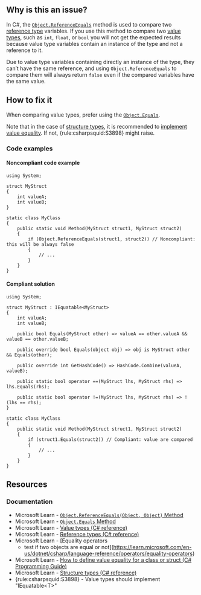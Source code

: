 ## Why is this an issue?

In C#, the [`Object.ReferenceEquals`](https://learn.microsoft.com/en-us/dotnet/api/system.object.referenceequals) method is
used to compare two [reference type](https://learn.microsoft.com/en-us/dotnet/csharp/language-reference/keywords/reference-types)
variables. If you use this method to compare two [value types](https://learn.microsoft.com/en-us/dotnet/csharp/language-reference/builtin-types/value-types), such as `int`,
`float`, or `bool` you will not get the expected results because value type variables contain an instance of the type and not a
reference to it.

Due to value type variables containing directly an instance of the type, they can’t have the same reference, and using
`Object.ReferenceEquals` to compare them will always return `false` even if the compared variables have the same value.

## How to fix it

When comparing value types, prefer using the [`Object.Equals`](https://learn.microsoft.com/en-us/dotnet/api/system.object.equals).

Note that in the case of [structure types](https://learn.microsoft.com/en-us/dotnet/csharp/language-reference/builtin-types/struct), it
is recommended to [implement
value equality](https://learn.microsoft.com/en-us/dotnet/csharp/programming-guide/statements-expressions-operators/how-to-define-value-equality-for-a-type#struct-example). If not, {rule:csharpsquid:S3898} might raise.

### Code examples

#### Noncompliant code example

    using System;
    
    struct MyStruct
    {
        int valueA;
        int valueB;
    }
    
    static class MyClass
    {
        public static void Method(MyStruct struct1, MyStruct struct2)
        {
            if (Object.ReferenceEquals(struct1, struct2)) // Noncompliant: this will be always false
            {
                // ...
            }
        }
    }

#### Compliant solution

    using System;
    
    struct MyStruct : IEquatable<MyStruct>
    {
        int valueA;
        int valueB;
    
        public bool Equals(MyStruct other) => valueA == other.valueA && valueB == other.valueB;
    
        public override bool Equals(object obj) => obj is MyStruct other && Equals(other);
    
        public override int GetHashCode() => HashCode.Combine(valueA, valueB);
    
        public static bool operator ==(MyStruct lhs, MyStruct rhs) => lhs.Equals(rhs);
    
        public static bool operator !=(MyStruct lhs, MyStruct rhs) => !(lhs == rhs);
    }
    
    static class MyClass
    {
        public static void Method(MyStruct struct1, MyStruct struct2)
        {
            if (struct1.Equals(struct2)) // Compliant: value are compared
            {
                // ...
            }
        }
    }

## Resources

### Documentation

- Microsoft Learn - [`Object.ReferenceEquals(Object,
  Object)` Method](https://learn.microsoft.com/en-us/dotnet/api/system.object.referenceequals)
- Microsoft Learn - [`Object.Equals` Method](https://learn.microsoft.com/en-us/dotnet/api/system.object.equals)
- Microsoft Learn - [Value types (C#
  reference)](https://learn.microsoft.com/en-us/dotnet/csharp/language-reference/builtin-types/value-types)
- Microsoft Learn - [Reference types (C#
  reference)](https://learn.microsoft.com/en-us/dotnet/csharp/language-reference/keywords/reference-types)
- Microsoft Learn - [Equality operators
  - test if two objects are equal or not](https://learn.microsoft.com/en-us/dotnet/csharp/language-reference/operators/equality-operators)
- Microsoft Learn - [How to define value equality for a class or struct (C# Programming Guide)](https://learn.microsoft.com/en-us/dotnet/csharp/programming-guide/statements-expressions-operators/how-to-define-value-equality-for-a-type#struct-example)
- Microsoft Learn - [Structure types (C#
  reference)](https://learn.microsoft.com/en-us/dotnet/csharp/language-reference/builtin-types/struct)
- {rule:csharpsquid:S3898} - Value types should implement "IEquatable&lt;T&gt;"